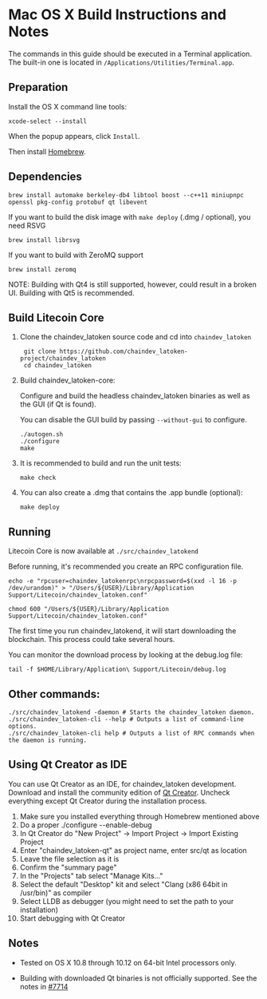 Mac OS X Build Instructions and Notes
====================================
The commands in this guide should be executed in a Terminal application.
The built-in one is located in `/Applications/Utilities/Terminal.app`.

Preparation
-----------
Install the OS X command line tools:

`xcode-select --install`

When the popup appears, click `Install`.

Then install [Homebrew](https://brew.sh).

Dependencies
----------------------

    brew install automake berkeley-db4 libtool boost --c++11 miniupnpc openssl pkg-config protobuf qt libevent

If you want to build the disk image with `make deploy` (.dmg / optional), you need RSVG

    brew install librsvg

If you want to build with ZeroMQ support
    
    brew install zeromq

NOTE: Building with Qt4 is still supported, however, could result in a broken UI. Building with Qt5 is recommended.

Build Litecoin Core
------------------------

1. Clone the chaindev_latoken source code and cd into `chaindev_latoken`

        git clone https://github.com/chaindev_latoken-project/chaindev_latoken
        cd chaindev_latoken

2.  Build chaindev_latoken-core:

    Configure and build the headless chaindev_latoken binaries as well as the GUI (if Qt is found).

    You can disable the GUI build by passing `--without-gui` to configure.

        ./autogen.sh
        ./configure
        make

3.  It is recommended to build and run the unit tests:

        make check

4.  You can also create a .dmg that contains the .app bundle (optional):

        make deploy

Running
-------

Litecoin Core is now available at `./src/chaindev_latokend`

Before running, it's recommended you create an RPC configuration file.

    echo -e "rpcuser=chaindev_latokenrpc\nrpcpassword=$(xxd -l 16 -p /dev/urandom)" > "/Users/${USER}/Library/Application Support/Litecoin/chaindev_latoken.conf"

    chmod 600 "/Users/${USER}/Library/Application Support/Litecoin/chaindev_latoken.conf"

The first time you run chaindev_latokend, it will start downloading the blockchain. This process could take several hours.

You can monitor the download process by looking at the debug.log file:

    tail -f $HOME/Library/Application\ Support/Litecoin/debug.log

Other commands:
-------

    ./src/chaindev_latokend -daemon # Starts the chaindev_latoken daemon.
    ./src/chaindev_latoken-cli --help # Outputs a list of command-line options.
    ./src/chaindev_latoken-cli help # Outputs a list of RPC commands when the daemon is running.

Using Qt Creator as IDE
------------------------
You can use Qt Creator as an IDE, for chaindev_latoken development.
Download and install the community edition of [Qt Creator](https://www.qt.io/download/).
Uncheck everything except Qt Creator during the installation process.

1. Make sure you installed everything through Homebrew mentioned above
2. Do a proper ./configure --enable-debug
3. In Qt Creator do "New Project" -> Import Project -> Import Existing Project
4. Enter "chaindev_latoken-qt" as project name, enter src/qt as location
5. Leave the file selection as it is
6. Confirm the "summary page"
7. In the "Projects" tab select "Manage Kits..."
8. Select the default "Desktop" kit and select "Clang (x86 64bit in /usr/bin)" as compiler
9. Select LLDB as debugger (you might need to set the path to your installation)
10. Start debugging with Qt Creator

Notes
-----

* Tested on OS X 10.8 through 10.12 on 64-bit Intel processors only.

* Building with downloaded Qt binaries is not officially supported. See the notes in [#7714](https://github.com/bitcoin/bitcoin/issues/7714)
